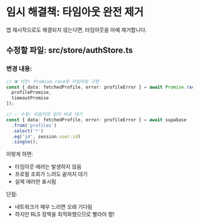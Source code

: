 # 임시 해결책: 타임아웃 완전 제거

앱 재시작으로도 해결되지 않는다면, 타임아웃을 아예 제거합니다.

## 수정할 파일: src/store/authStore.ts

### 변경 내용:

```typescript
// ❌ 이전: Promise.race로 타임아웃 구현
const { data: fetchedProfile, error: profileError } = await Promise.race([
  profilePromise,
  timeoutPromise
]);

// ✅ 수정: 타임아웃 없이 바로 대기
const { data: fetchedProfile, error: profileError } = await supabase
  .from('profiles')
  .select('*')
  .eq('id', session.user.id)
  .single();
```

이렇게 하면:
- 타임아웃 에러는 발생하지 않음
- 프로필 조회가 느려도 끝까지 대기
- 실제 에러만 표시됨

단점:
- 네트워크가 매우 느리면 오래 기다림
- 하지만 RLS 정책을 최적화했으므로 빨라야 함!

